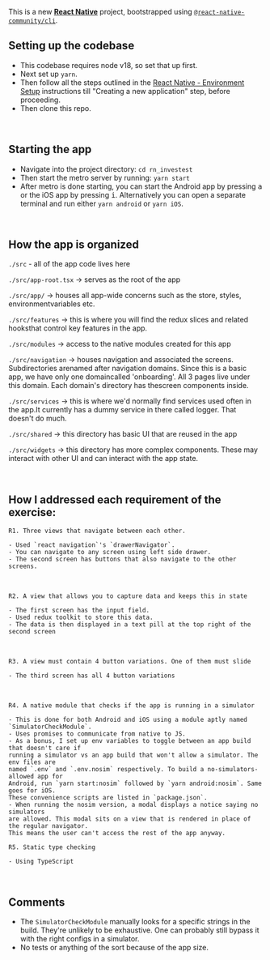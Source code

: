 This is a new [**React Native**](https://reactnative.dev) project, bootstrapped using [`@react-native-community/cli`](https://github.com/react-native-community/cli).

## Setting up the codebase

- This codebase requires node v18, so set that up first.
- Next set up `yarn`.
- Then follow all the steps outlined in the [React Native - Environment Setup](https://reactnative.dev/docs/environment-setup) instructions till "Creating a new application" step, before proceeding.<br>
- Then clone this repo.
    
<br>

## Starting the app
- Navigate into the project directory: `cd rn_investest`
- Then start the metro server by running: `yarn start`
- After metro is done starting, you can start the Android app by pressing <kbd>a</kbd> or the iOS app by pressing <kbd>i</kbd>. Alternatively you can open a separate terminal and run either `yarn android` or `yarn iOS`.

<br>

## How the app is organized
`./src` - all of the app code lives here

`./src/app-root.tsx` -> serves as the root of the app

`./src/app/` -> houses all app-wide concerns such as the store, styles, environmentvariables etc.

`./src/features` -> this is where you will find the redux slices and related hooksthat control key features in the app.

`./src/modules` -> access to the native modules created for this app

`./src/navigation` -> houses navigation and associated the screens. Subdirectories arenamed after navigation domains. Since this is a basic app, we have only one domaincalled 'onboarding'. All 3 pages live under this domain. Each domain's directory has thescreen components inside.

`./src/services` -> this is where we'd normally find services used often in the app.It currently has a dummy service in there called logger. That doesn't do much.

`./src/shared` -> this directory has basic UI that are reused in the app

`./src/widgets` -> this directory has more complex components. These may interact with other UI and can interact with the app state.

<br>

## How I addressed each requirement of the exercise:
    
`R1. Three views that navigate between each other.`
    
    - Used `react navigation`'s `drawerNavigator`.
    - You can navigate to any screen using left side drawer.
    - The second screen has buttons that also navigate to the other screens.

<br>

`R2. A view that allows you to capture data and keeps this in state`
    
    - The first screen has the input field.
    - Used redux toolkit to store this data.
    - The data is then displayed in a text pill at the top right of the second screen
    
<br>

`R3. A view must contain 4 button variations. One of them must slide`
    
    - The third screen has all 4 button variations

<br>

`R4. A native module that checks if the app is running in a simulator`

    - This is done for both Android and iOS using a module aptly named `SimulatorCheckModule`.
    - Uses promises to communicate from native to JS.
    - As a bonus, I set up env variables to toggle between an app build that doesn't care if 
    running a simulator vs an app build that won't allow a simulator. The env files are 
    named `.env` and `.env.nosim` respectively. To build a no-simulators-allowed app for 
    Android, run `yarn start:nosim` followed by `yarn android:nosim`. Same goes for iOS.
    These convenience scripts are listed in `package.json`.
    - When running the nosim version, a modal displays a notice saying no simulators
    are allowed. This modal sits on a view that is rendered in place of the regular navigator.
    This means the user can't access the rest of the app anyway.

`R5. Static type checking`

    - Using TypeScript

<br>

## Comments

- The `SimulatorCheckModule` manually looks for a specific strings in the build. They're unlikely to be exhaustive. One can probably still bypass it with the right configs in a simulator.
- No tests or anything of the sort because of the app size.